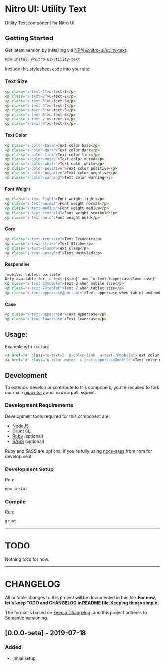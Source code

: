 # Nitro UI: Utility Text

Utility Text component for Nitro UI.

## Getting Started

Get latest version by installing via [NPM @nitro-ui/utility-text](https://www.npmjs.com/package/@nitro-ui/utility-text):

```sh
npm install @nitro-ui/utility-text
```

Include this stylesheet code into your site:


### Text Size
```html
<p class="u-text-1">u-text-1</p>
<p class="u-text-2">u-text-2</p>
<p class="u-text-3">u-text-3</p>
<p class="u-text-4">u-text-4</p>
<p class="u-text-5">u-text-5</p>
<p class="u-text-6">u-text-6</p>
<p class="u-text-7">u-text-7</p>
<p class="u-text-8">u-text-8</p>
```




#### Text Color
```html
<p class="u-color-base">Text color base</p>
<p class="u-color-dark">Text color dark</p>
<p class="u-color-link">Text color link</p>
<p class="u-color-muted">Text color muted</p>
<p class="u-color-white">Text color white</p>
<p class="u-color-positive">Text color positive</p>
<p class="u-color-negative">Text color negative</p>
<p class="u-color-warning">Text color warning</p>
```

#### Font Weight
```html
<p class="u-text-light">Font weight light</p>
<p class="u-text-normal">Font weight normal</p>
<p class="u-text-medium">Font weight medium</p>
<p class="u-text-semibold">Font weight semibold</p>
<p class="u-text-bold">Font weight bold</p>
```

#### Core
```html
<p class="u-text-truncate">Text Truncate</p>
<p class="u-text-strike">Text Strike</p>
<p class="u-text-clamp">Text Clamp</p>
<p class="u-text-unstyled">Text Unstyled</p>
```

#### Responsive
```html
`mobile, tablet, portable`
Only available for `u-text-{size}` and `u-text-{uppercase/lowercase}`
<p class="u-text-2@mobile">Text 2 when mobile size</p>
<p class="u-text-7@tablet">Text 7 when tablet size</p>
<p class="u-text-uppercase@portable">Text uppercase when tablet and mobile size</p>
```

#### Case
```html
<p class="u-text-uppercase">Text uppercase</p>
<p class="u-text-lowercase">Text lowercase</p>
```

## Usage:

Example with `<a>` tag:

```html
<a href="#" class="u-text-5  u-color-link  u-text-7@mobile">Text color Primary, text-5 for all screen except text-7 when mobile</a>
<a href="#" class="u-color-muted  u-text-uppercase@mobile">Text color muted and uppercase when mobile</a>
```

## Development

To extends, develop or contribute to this component, you're required to fork our main [repository](https://github.com/icarasia-/nitro-ui) and made a pull request.

### Development Requirements

Development tools required for this component are:

- [NodeJS](https://nodejs.org/en/)
- [Grunt CLI](https://gruntjs.com)
- [Ruby](https://www.ruby-lang.org/en/) (optional)
- [SASS](https://sass-lang.com) (optional)

Ruby and SASS are optional if you're fully using [node-sass](https://github.com/sass/node-sass) from npm for development.

### Development Setup

Run:

```sh
npm install
```

### Compile

Run:

```sh
grunt
```
---

# TODO

Nothing todo for now.

---

# CHANGELOG

All notable changes to this project will be documented in this file. **For now, let's keep TODO and CHANGELOG in README file. Keeping things simple.**

The format is based on [Keep a Changelog](https://keepachangelog.com/en/1.0.0/),
and this project adheres to [Semantic Versioning](https://semver.org/spec/v2.0.0.html).

## [0.0.0-beta] - 2019-07-18
### Added
- Initial setup
